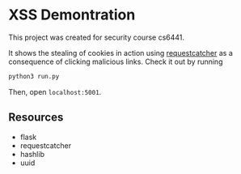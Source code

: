 # XSS Demontration

This project was created for security course cs6441.

It shows the stealing of cookies in action using [requestcatcher](https://requestcatcher.com/) as a consequence of clicking malicious links. Check it out by running

```bash
python3 run.py
```

Then, open `localhost:5001`.

## Resources

- flask
- requestcatcher
- hashlib
- uuid
